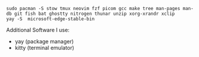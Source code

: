 ```
sudo pacman -S stow tmux neovim fzf picom gcc make tree man-pages man-db git fish bat ghostty nitrogen thunar unzip xorg-xrandr xclip
yay -S  microsoft-edge-stable-bin
```
Additional Software I use:
* yay (package manager)
* kitty (terminal emulator)
